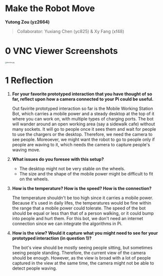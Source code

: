 # Make the Robot Move

**Yutong Zou (yz2664)**

>   Collaborator: Yuxiang Chen (yc825) & Xy Fang (xf48)



# 0 VNC Viewer Screenshots

 <img src="https://s2.loli.net/2023/02/28/fyuizSpwGImt4nY.jpg" alt="detection.jpg" style="zoom:30%;" />



# 1 Reflection

1.   **For your favorite prototyped interaction that you have thought of so far, reflect upon how a camera connected to your Pi could be useful.**

     Out favirite prototyped interaction so far is the Mobile Working Station Bot, which carries a mobile power and a steady desktop at the top of it where you can work on, with multiple types of charging ports. The bot will wander around an open working area (say a sidewalk cafe) without many sockets. It will go to people once it sees them and wait for people to use the chargers or the desktop. Therefore, we need the camera to see people. Moreoever, we might want the robot to go to people only if people are waving to it, which needs the camera to capture people's waving move.

2.   **What issues do you foresee with this setup?**

     *   The desktop might not be very stable on the wheels.
     *   The size and the shape of the mobile power might be difficult to fit on the wheels.

3.   **How is the temperature? How is the speed? How is the connection?**

     The temperature shouldn't be too high since it carries a mobile power. Because it's used in daily lifes, the temperatures would be fine within the range that a mobile power could tolerate.  The speed of the bot should be equal or less than that of a person walking, or it could bump into people and hurt them. For this bot, we don't need an internet connection since we can integrate the algorithms in Pi.

4.   **How is the view? Would it capture what you might need to see for your prototyped interaction (in question 1)?**

     The bot's view should be mostly seeing people sitting, but sometimes seeing people standing. Therefore, the current view of the camera should be enough. However, as the view is broad with a lot of people captured in the view at the same time, the camera might not be able to detect people waving.